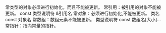 常类型的对象必须进行初始化，而且不能被更新。
常引用：被引用的对象不能被更新。
const  类型说明符  &引用名
常对象：必须进行初始化,不能被更新。
类名  const  对象名
常数组：数组元素不能被更新。
类型说明符  const  数组名[大小]...
常指针：指向常量的指针。
